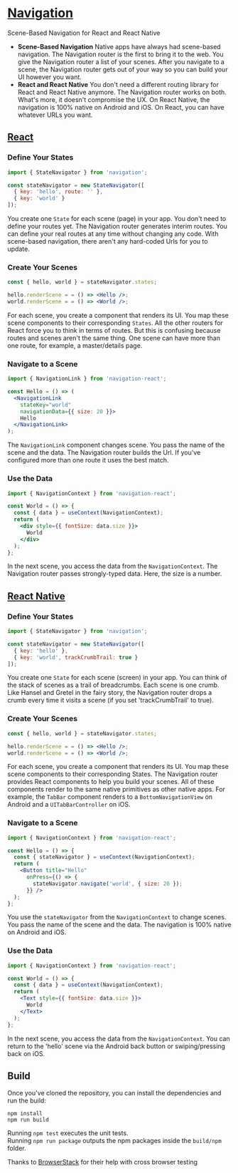 # [Navigation](http://grahammendick.github.io/navigation/)
Scene-Based Navigation for React and React Native
* **Scene-Based Navigation** Native apps have always had scene-based navigation. The Navigation router is the first to bring it to the web. You give the Navigation router a list of your scenes. After you navigate to a scene, the Navigation router gets out of your way so you can build your UI however you want.
* **React and React Native** You don't need a different routing library for React and React Native anymore. The Navigation router works on both. What's more, it doesn't compromise the UX. On React Native, the navigation is 100% native on Android and iOS. On React, you can have whatever URLs you want.

## [React](http://grahammendick.github.io/navigation/documentation/hello-world.html)
### Define Your States
```js
import { StateNavigator } from 'navigation';

const stateNavigator = new StateNavigator([
  { key: 'hello', route: '' },
  { key: 'world' }
]);
```
You create one `State` for each scene (page) in your app. You don't need to define your routes yet. The Navigation router generates interim routes. You can define your real routes at any time without changing any code. With scene-based navigation, there aren't any hard-coded Urls for you to update.

### Create Your Scenes
```jsx
const { hello, world } = stateNavigator.states;

hello.renderScene = = () => <Hello />;
world.renderScene = = () => <World />;
```
For each scene, you create a component that renders its UI. You map these scene components to their corresponding `States`. All the other routers for React force you to think in terms of routes. But this is confusing because routes and scenes aren't the same thing. One scene can have more than one route, for example, a master/details page.


### Navigate to a Scene
```jsx
import { NavigationLink } from 'navigation-react';

const Hello = () => (
  <NavigationLink
    stateKey="world"
    navigationData={{ size: 20 }}>
    Hello
  </NavigationLink>
);
```
The `NavigationLink` component changes scene. You pass the name of the scene and the data. The Navigation router builds the Url. If you've configured more than one route it uses the best match.

### Use the Data
```jsx
import { NavigationContext } from 'navigation-react';

const World = () => {
  const { data } = useContext(NavigationContext);
  return (
    <div style={{ fontSize: data.size }}>
      World
    </div>
  );
};
```
In the next scene, you access the data from the `NavigationContext`. The Navigation router passes strongly-typed data. Here, the size is a number.

## [React Native](http://grahammendick.github.io/navigation/documentation/native/hello-world.html)
### Define Your States
```js
import { StateNavigator } from 'navigation';

const stateNavigator = new StateNavigator([
  { key: 'hello' },
  { key: 'world', trackCrumbTrail: true }
]);
```
You create one `State` for each scene (screen) in your app. You can think of the stack of scenes as a trail of breadcrumbs. Each scene is one crumb. Like Hansel and Gretel in the fairy story, the Navigation router drops a crumb every time it visits a scene (if you set 'trackCrumbTrail' to true).

### Create Your Scenes
```jsx
const { hello, world } = stateNavigator.states;

hello.renderScene = = () => <Hello />;
world.renderScene = = () => <World />;
```
For each scene, you create a component that renders its UI. You map these scene components to their corresponding States. The Navigation router provides React components to help you build your scenes. All of these components render to the same native primitives as other native apps. For example, the `TabBar` component renders to a `BottomNavigationView` on Android and a `UITabBarController` on iOS.

### Navigate to a Scene
```jsx
import { NavigationContext } from 'navigation-react';

const Hello = () => {
  const { stateNavigator } = useContext(NavigationContext);
  return (
    <Button title="Hello"
      onPress={() => {
        stateNavigator.navigate('world', { size: 20 });
      }} />
  );
};
```
You use the `stateNavigator` from the `NavigationContext` to change scenes. You pass the name of the scene and the data. The navigation is 100% native on Android and iOS.

### Use the Data
```jsx
import { NavigationContext } from 'navigation-react';

const World = () => {
  const { data } = useContext(NavigationContext);
  return (
    <Text style={{ fontSize: data.size }}>
      World
    </Text>
  );
};
```
In the next scene, you access the data from the `NavigationContext`. You can return to the 'hello' scene via the Android back button or swiping/pressing back on iOS.

## Build
Once you've cloned the repository, you can install the dependencies and run the build:

    npm install
    npm run build

Running `npm test` executes the unit tests.  
Running `npm run package` outputs the npm packages inside the `build/npm` folder.

Thanks to [BrowserStack](https://www.browserstack.com/) for their help with cross browser testing

